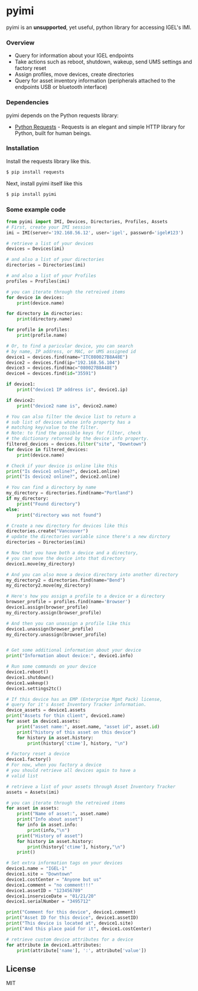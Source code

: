 # pyimi

pyimi is an **unsupported**, yet useful, python library for accessing IGEL's IMI.

### Overview

- Query for information about your IGEL endpoints
- Take actions such as reboot, shutdown, wakeup, send UMS settings and factory reset
- Assign profiles, move devices, create directories
- Query for asset inventory information (peripherals attached to the endpoints USB or bluetooth interface)

### Dependencies

pyimi depends on the Python requests library:

- [Python Requests] - Requests is an elegant and simple HTTP library for Python, built for human beings.

### Installation

Install the requests library like this.

```sh
$ pip install requests
```

Next, install pyimi itself like this

```sh
$ pip install pyimi
```

### Some example code

```python
from pyimi import IMI, Devices, Directories, Profiles, Assets
# First, create your IMI session
imi = IMI(server='192.168.56.12', user='igel', password='igel#123')

# retrieve a list of your devices
devices = Devices(imi)

# and also a list of your directories
directories = Directories(imi)

# and also a list of your Profiles
profiles = Profiles(imi)

# you can iterate through the retreived items
for device in devices:
    print(device.name)

for directory in directories:
    print(directory.name)

for profile in profiles:
    print(profile.name)

# Or, to find a paricular device, you can search
# by name, IP address, or MAC, or UMS assigned id
device1 = devices.find(name="ITC080027B8A48E")
device2 = devices.find(ip="192.168.56.104")
device3 = devices.find(mac="080027B8A48E")
device4 = devices.find(id="35591")

if device1:
    print("device1 IP address is", device1.ip)

if device2:
    print("device2 name is", device2.name)

# You can also filter the device list to return a
# sub list of devices whose info property has a
# matching key/value to the filter.
# Note: to find the possible keys for filter, check
# the dictionary returned by the device info property.
filtered_devices = devices.filter("site", "Downtown")
for device in filtered_devices:
    print(device.name)

# Check if your device is online like this
print("Is device1 online?", device1.online)
print("Is device2 online?", device2.online)

# You can find a directory by name
my_directory = directories.find(name="Portland")
if my_directory:
    print("Found directory")
else:
    print("directory was not found")

# Create a new directory for devices like this
directories.create("Vancouver")
# update the directories variable since there's a new dirctory
directories = Directories(imi)

# Now that you have both a device and a directory,
# you can move the device into that directory
device1.move(my_directory)

# And you can also move a device directory into another directory
my_directory2 = directories.find(name="Bend")
my_directory2.move(my_directory)

# Here's how you assign a profile to a device or a directory
browser_profile = profiles.find(name='Browser')
device1.assign(browser_profile)
my_directory.assign(browser_profile)

# And then you can unassign a profile like this
device1.unassign(browser_profile)
my_directory.unassign(browser_profile)


# Get some additional information about your device
print("Information about device:", device1.info)

# Run some commands on your device
device1.reboot()
device1.shutdown()
device1.wakeup()
device1.settings2tc()

# If this device has an EMP (Enterprise Mgmt Pack) license,
# query for it's Asset Inventory Tracker information.
device_assets = device1.assets
print("Assets for thin client", device1.name)
for asset in device1.assets:
    print("asset name:", asset.name, "asset id", asset.id)
    print("history of this asset on this device")
    for history in asset.history:
        print(history['ctime'], history, "\n")

# Factory reset a device
device1.factory()
# For now, when you factory a device
# you should retrieve all devices again to have a
# valid list

# retrieve a list of your assets through Asset Inventory Tracker
assets = Assets(imi)

# you can iterate through the retreived items
for asset in assets:
    print("Name of asset:", asset.name)
    print("Info about asset")
    for info in asset.info:
        print(info,"\n")
    print("History of asset")
    for history in asset.history:
        print(history['ctime'], history,"\n")
    print()

# Set extra information tags on your devices
device1.name = "IGEL-1"
device1.site = "Downtown"
device1.costCenter = "Anyone but us"
device1.comment = "no comment!!!"
device1.assetID = "123456789"
device1.inserviceDate = "01/21/20"
device1.serialNumber = "3495712"

print("Comment for this device", device1.comment)
print("Asset ID for this device", device1.assetID)
print("This device is located at", device1.site)
print("And this place paid for it", device1.costCenter)

# retrieve custom device attributes for a device
for attribute in device1.attributes:
    print(attribute['name'], ':', attribute['value'])


```

## License

MIT

[//]: # "These are reference links used in the body of this note and get stripped out when the markdown processor does its job. There is no need to format nicely because it shouldn't be seen. Thanks SO - http://stackoverflow.com/questions/4823468/store-comments-in-markdown-syntax"
[python requests]: https://requests.readthedocs.io/en/master/
